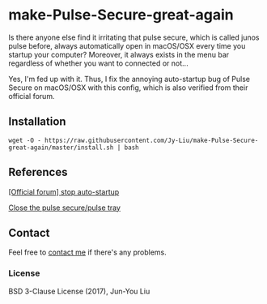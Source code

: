 # make-Pulse-Secure-great-again

Is there anyone else find it irritating that pulse secure, which is called junos pulse before, always automatically open in macOS/OSX every time you startup your computer? Moreover, it always exists in the menu bar regardless of whether you want to connected or not...

Yes, I'm fed up with it. Thus, I fix the annoying auto-startup bug of Pulse Secure on macOS/OSX with this config, which is also verified from their official forum.

## Installation
```
wget -O - https://raw.githubusercontent.com/Jy-Liu/make-Pulse-Secure-great-again/master/install.sh | bash
```

## References
[[Official forum] stop auto-startup](https://kb.pulsesecure.net/articles/Pulse_Secure_Article/KB26679)

[Close the pulse secure/pulse tray](http://blog.ephrain.net/mac-不連-vpn-時，關閉-pulse-secure-惱人的圖示-(pulse-tray)/)

## Contact
Feel free to [contact me](mailto:junyouliu9@gmail.com) if there's any problems.

### License

BSD 3-Clause License (2017), Jun-You Liu
